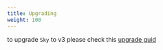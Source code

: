 ```yaml
---
title: Upgrading
weight: 100
---
```


to upgrade `Sky` to v3 please check this [upgrade guid](https://larazeus.com/docs/core/v3/upgrade) 
